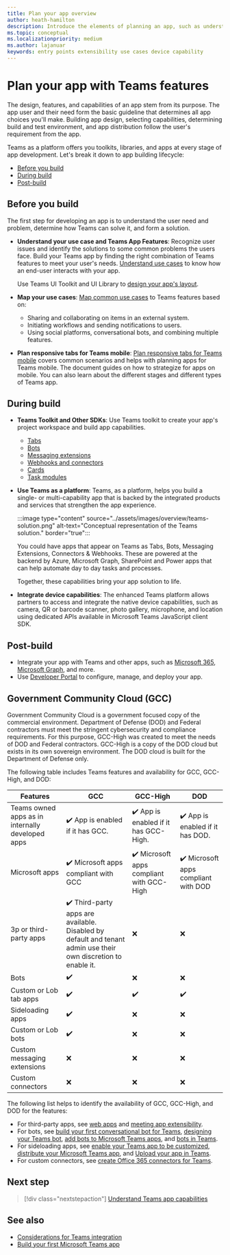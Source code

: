 ```yaml
---
title: Plan your app overview
author: heath-hamilton
description: Introduce the elements of planning an app, such as understanding use cases and mapping them to app capabilities, app capabilities, and other Teams features.
ms.topic: conceptual
ms.localizationpriority: medium
ms.author: lajanuar
keywords: entry points extensibility use cases device capability
---
```


# Plan your app with Teams features

The design, features, and capabilities of an app stem from its purpose. The app user and their need form the basic guideline that determines all app choices you'll make. Building app design, selecting capabilities, determining build and test environment, and app distribution follow the user's requirement from the app.

Teams as a platform offers you toolkits, libraries, and apps at every stage of app development.
Let's break it down to app building lifecycle:

- [Before you build](#before-you-build)
- [During build](#during-build)
- [Post-build](#post-build)

## Before you build

The first step for developing an app is to understand the user need and problem, determine how Teams can solve it, and form a solution.

- **Understand your use case and Teams App Features**: Recognize user issues and identify the solutions to some common problems the users face. Build your Teams app by finding the right combination of Teams features to meet your user's needs. [Understand use cases](../concepts/design/understand-use-cases.md) to know how an end-user interacts with your app.

    Use Teams UI Toolkit and UI Library to [design your app's layout](~/concepts/design/design-teams-app-process.md).

- **Map your use cases**: [Map common use cases](../concepts/design/map-use-cases.md) to Teams features based on:

    - Sharing and collaborating on items in an external system.
    - Initiating workflows and sending notifications to users.
    - Using social platforms, conversational bots, and combining multiple features.

- **Plan responsive tabs for Teams mobile**: [Plan responsive tabs for Teams mobile](../concepts/design/plan-responsive-tabs-for-teams-mobile.md) covers common scenarios and helps with planning apps for Teams mobile. The document guides on how to strategize for apps on mobile. You can also learn about the different stages and different types of Teams app.

## During build

- **Teams Toolkit and Other SDKs**: Use Teams toolkit to create your app's project workspace and build app capabilities.

    - [Tabs](../tabs/what-are-tabs.md#microsoft-teams-tabs)
    - [Bots](../bots/what-are-bots.md#bots-in-microsoft-teams)
    - [Messaging extensions](../messaging-extensions/what-are-messaging-extensions.md#messaging-extensions)
    - [Webhooks and connectors](../webhooks-and-connectors/what-are-webhooks-and-connectors.md#webhooks-and-connectors)
    - [Cards](../task-modules-and-cards/what-are-cards.md#cards)
    - [Task modules](../task-modules-and-cards/what-are-task-modules.md#task-modules)

- **Use Teams as a platform**: Teams, as a platform, helps you build a single- or multi-capability app that is backed by the integrated products and services that strengthen the app experience.

    :::image type="content" source="../assets/images/overview/teams-solution.png" alt-text="Conceptual representation of the Teams solution." border="true":::

    You could have apps that appear on Teams as Tabs, Bots, Messaging Extensions, Connectors & Webhooks. These are powered at the backend by Azure, Microsoft Graph, SharePoint and Power apps that can help automate day to day tasks and processes.

    Together, these capabilities bring your app solution to life.

- **Integrate device capabilities**: The enhanced Teams platform allows partners to access and integrate the native device capabilities, such as camera, QR or barcode scanner, photo gallery, microphone, and location using dedicated APIs available in Microsoft Teams JavaScript client SDK.

## Post-build

- Integrate your app with Teams and other apps, such as [Microsoft 365](../m365-apps/overview.md#extend-teams-apps-across-microsoft-365), [Microsoft Graph](../graph-api/proactive-bots-and-messages/graph-proactive-bots-and-messages.md#proactive-installation-of-apps-using-graph-api-to-send-messages), and more.
- Use [Developer Portal](build-and-test/teams-developer-portal.md#manage-your-apps-with-the-developer-portal-for-microsoft-teams) to configure, manage, and deploy your app.

## Government Community Cloud (GCC)

Government Community Cloud is a government focused copy of the commercial environment. Department of Defense (DOD) and Federal contractors must meet the stringent cybersecurity and compliance requirements. For this purpose, GCC-High was created to meet the needs of DOD and Federal contractors. GCC-High is a copy of the DOD cloud but exists in its own sovereign environment. The DOD cloud is built for the Department of Defense only.

The following table includes Teams features and availability for GCC, GCC-High, and DOD:

| Features   | GCC | GCC-High | DOD |
|-------------|---------|---|---|
| Teams owned apps as in internally developed apps | ✔️ App is enabled if it has GCC. | ✔️ App is enabled if it has GCC-High. | ✔️ App is enabled if it has DOD. |
| Microsoft apps | ✔️ Microsoft apps compliant with GCC | ✔️ Microsoft apps compliant with GCC-High | ✔️ Microsoft apps compliant with DOD |
| 3p or third-party apps | ✔️ Third-party apps are available. Disabled by default and tenant admin use their own discretion to enable it. | ❌ | ❌ |
| Bots | ✔️ | ❌ | ❌ |
| Custom or Lob tab apps |  ✔️ | ✔️ | ✔️ |
| Sideloading apps | ✔️ | ❌ | ❌ |
| Custom or Lob bots | ✔️ | ❌ | ❌ |
| Custom messaging extensions | ❌ | ❌ | ❌ |
| Custom connectors | ❌ | ❌ | ❌ |

The following list helps to identify the availability of GCC, GCC-High, and DOD for the features:

- For third-party apps, see [web apps](../samples/integrating-web-apps.md) and [meeting app extensibility](../apps-in-teams-meetings/meeting-app-extensibility.md).
- For bots, see [build your first conversational bot for Teams](../get-started/first-app-bot.md), [designing your Teams bot](../bots/design/bots.md), [add bots to Microsoft Teams apps](../resources/bot-v3/bots-overview.md), and [bots in Teams](../bots/what-are-bots.md).
- For sideloading apps, see [enable your Teams app to be customized](../concepts/design/enable-app-customization.md), [distribute your Microsoft Teams app](../concepts/deploy-and-publish/apps-publish-overview.md), and [Upload your app in Teams](../concepts/deploy-and-publish/apps-upload.md).
- For custom connectors, see [create Office 365 connectors for Teams](../webhooks-and-connectors/how-to/connectors-creating.md).

## Next step

> [!div class="nextstepaction"]
> [Understand Teams app capabilities](capabilities-overview.md)

## See also

- [Considerations for Teams integration](../samples/integrating-web-apps.md)
- [Build your first Microsoft Teams app](../build-your-first-app/build-first-app-overview.md)
